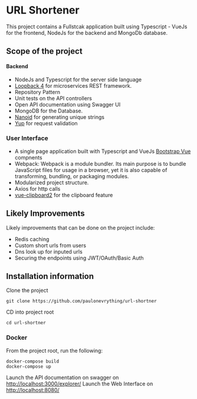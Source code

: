 # URL Shortener
This project contains a Fullstcak application built using Typescript - VueJs for the frontend, NodeJs for the backend and MongoDb database.


## Scope of the project

#### Backend

-   NodeJs and Typescript for the server side language
-   [Loopback 4](https://loopback.io/doc/en/lb4/index.html) for microservices REST framework.
-   Repository Pattern
-   Unit tests on the API controllers
-   Open API documentation using Swagger UI
-   MongoDB for the Database.
-   [Nanoid](https://www.npmjs.com/package/nanoid) for generating unique strings
-   [Yup](https://www.npmjs.com/package/yup) for request validation

### User Interface

-   A single page application built with Typescript and VueJs [Bootstrap Vue](https://bootstrap-vue.org/)  compnents
-   Webpack: Webpack is a module bundler. Its main purpose is to bundle JavaScript files for usage in a browser, yet it is also capable of transforming, bundling, or packaging modules.
-   Modularized project structure.
-   Axios for http calls
-   [vue-clipboard2](https://www.npmjs.com/package/vue-clipboard2) for the clipboard feature

## Likely Improvements

Likely improvements that can be done on the project include:

-   Redis caching
-   Custom short urls from users
-   Dns look up for inputed urls
-   Securing the endpoints using JWT/OAuth/Basic Auth

## Installation information

Clone the project
```
git clone https://github.com/paulonevrything/url-shortner
```
CD into project root
```
cd url-shortner
```

### Docker
From the project root, run the following:
```
docker-compose build
docker-compose up
```
Launch the API documentation on swagger on [http://localhost:3000/explorer/](http://localhost:3000/explorer/)
Launch the Web Interface on [http://localhost:8080/](http://localhost:8080)

